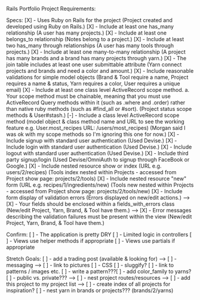 Rails Portfolio Project Requirements:

Specs:
[X] - Uses Ruby on Rails for the project
    (Project created and developed using Ruby on Rails.)
[X] - Include at least one has_many relationship
    (A user has many projects.)
[X] - Include at least one belongs_to relationship
    (Notes belong to a project.)
[X] - Include at least two has_many through relationships
    (A user has many tools through projects.)
[X] - Include at least one many-to-many relationship
    (A project has many brands and a brand has many projects through yarn.)
[X] - The join table includes at least one user submittable attribute
    (Yarn connect projects and brands and need a color and amount.)
[X] - Include reasonable validations for simple model objects
    (Brand & Tool require a name, Project requires a name & status, Yarn requires a color, User requires a unique email)
[X] - Include at least one class level ActiveRecord scope method. a. Your scope method must be chainable, meaning that you must use ActiveRecord Query methods within it (such as .where and .order) rather than native ruby methods (such as #find_all or #sort).
    (Project status scope methods & User#stash.)
[-] - Include a class level ActiveRecord scope method (model object & class method name and URL to see the working feature e.g. User.most_recipes URL: /users/most_recipes)
    (Morgan said I was ok with my scope methods so I'm ignoring this one for now.)
[X] - Include signup with standard user authentication
    (Used Devise.)
[X] - Include login with standard user authentication
    (Used Devise.)
[X] - Include logout with standard user authentication
    (Used Devise.)
[X] - Include third party signup/login
    (Used Devise/OmniAuth to signup through FaceBook or Google.)
[X] - Include nested resource show or index (URL e.g. users/2/recipes)
    (Tools index nested within Projects - accessed from Project show page: projects/2/tools)
[X] - Include nested resource "new" form (URL e.g. recipes/1/ingredients/new)
    (Tools new nested within Projects - accessed from Project show page: projects/2/tools/new)
[X] - Include form display of validation errors
    (Errors displayed on new/edit actions.)
    --> [X] - Your fields should be enclosed within a fields_with_errors class
            (New/edit Project, Yarn, Brand, & Tool have them.)
    --> [X] - Error messages describing the validation failures must be present within the view
            (New/edit Project, Yarn, Brand, & Tool have them.)

Confirm:
[ ] - The application is pretty DRY
[ ] - Limited logic in controllers
[ ] - Views use helper methods if appropriate
[ ] - Views use partials if appropriate

Stretch Goals:
[ ] - add a trading post (available & looking for)
    --> [ ] - messaging
    --> [ ] - link to pictures
[ ] - CSS
[ ] - sluggify?
[ ] - link to patterns / images etc.
[ ] - write a pattern???[ ] - add color_family to yarns?
[ ] - public vs. private???
    --> [ ] - nest project routes/resources
    --> [ ] - add this project to my project list
    --> [ ] - create index of all projects for inspiration?
[ ] - nest yarn in brands or projects??? (brands/2/yarns)
